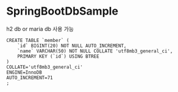 # SpringBootDbSample
h2 db or maria db 사용 가능

```
CREATE TABLE `member` (
	`id` BIGINT(20) NOT NULL AUTO_INCREMENT,
	`name` VARCHAR(50) NOT NULL COLLATE 'utf8mb3_general_ci',
	PRIMARY KEY (`id`) USING BTREE
)
COLLATE='utf8mb3_general_ci'
ENGINE=InnoDB
AUTO_INCREMENT=71
;
```

